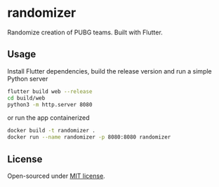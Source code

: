 # randomizer

Randomize creation of PUBG teams. Built with Flutter.

## Usage

Install Flutter dependencies, build the release version and run a simple Python server

```bash
flutter build web --release
cd build/web
python3 -m http.server 8080
```

or run the app containerized

```bash
docker build -t randomizer .
docker run --name randomizer -p 8080:8080 randomizer
```

## License

Open-sourced under [MIT license](LICENSE).